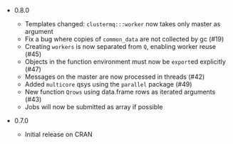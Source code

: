* 0.8.0
  * Templates changed: `clustermq:::worker` now takes only master as argument
  * Fix a bug where copies of `common_data` are not collected by gc (#19)
  * Creating `workers` is now separated from `Q`, enabling worker reuse (#45)
  * Objects in the function environment must now be `export`ed explicitly (#47)
  * Messages on the master are now processed in threads (#42)
  * Added `multicore` qsys using the `parallel` package (#49)
  * New function `Qrows` using data.frame rows as iterated arguments (#43)
  * Jobs will now be submitted as array if possible

* 0.7.0
  * Initial release on CRAN
